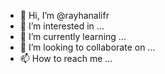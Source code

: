 - 👋 Hi, I’m @rayhanalifr
- 👀 I’m interested in ...
- 🌱 I’m currently learning ...
- 💞️ I’m looking to collaborate on ...
- 📫 How to reach me ...

<!---
rayhanalifr/rayhanalifr is a ✨ special ✨ repository because its `README.md` (this file) appears on your GitHub profile.
You can click the Preview link to take a look at your changes.
--->

